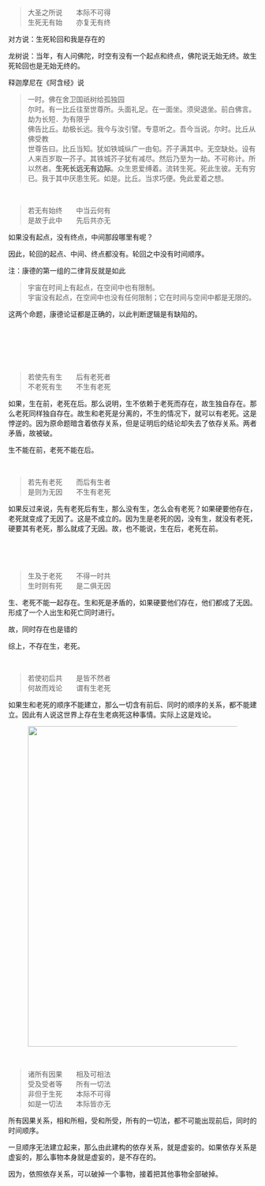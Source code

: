 <blockquote>大圣之所说　　本际不可得<br>生死无有始　　亦复无有终</blockquote><p>对方说：生死轮回和我是存在的</p><p>龙树说：当年，有人问佛陀，时空有没有一个起点和终点，佛陀说无始无终。故生死轮回也是无始无终的。</p><p>释迦摩尼在《阿含经》说</p><blockquote>一时。佛在舍卫国祇树给孤独园 <br>尔时。有一比丘往至世尊所。头面礼足。在一面坐。须臾退坐。前白佛言。劫为长短．为有限乎 <br>佛告比丘。劫极长远。我今与汝引譬。专意听之。吾今当说。尔时。比丘从佛受教 <br>世尊告曰。比丘当知。犹如铁城纵广一由旬。芥子满其中。无空缺处。设有人来百岁取一芥子。其铁城芥子犹有减尽。然后乃至为一劫。不可称计。所以然者。<b>生死长远无有边际</b>。众生恩爱缚着。流转生死。死此生彼。无有穷已。我于其中厌患生死。如是。比丘。当求巧便。免此爱着之想。 </blockquote><p><br></p><blockquote>若无有始终　　中当云何有<br>是故于此中　　先后共亦无</blockquote><p>如果没有起点，没有终点，中间那段哪里有呢？</p><p>因此，轮回的起点、中间、终点都没有。轮回之中没有时间顺序。</p><p>注：康德的第一组的二律背反就是如此</p><blockquote>宇宙在时间上有起点，在空间中也有限制。<br>宇宙没有起点，在空间中也没有任何限制；它在时间与空间中都是无限的。</blockquote><p>这两个命题，康德论证都是正确的，以此判断逻辑是有缺陷的。</p><p><br></p><p><br></p><p><br></p><blockquote>若使先有生　　后有老死者<br>不老死有生　　不生有老死</blockquote><p>如果，生在前，老死在后。那么说明，生不依赖于老死而存在，故生独自存在。那么老死同样独自存在。故生和老死是分离的，不生的情况下，就可以有老死。这是悖逆的。因为原命题暗含着依存关系，但是证明后的结论却失去了依存关系。两者矛盾，故被破。</p><p>生不能在前，老死不能在后。</p><p><br></p><blockquote>若先有老死　　而后有生者<br>是则为无因　　不生有老死　</blockquote><p>如果反过来说，先有老死后有生，那么没有生，怎么会有老死？如果硬要他存在，老死就变成了无因了。这是不成立的。因为生是老死的因，没有生，就没有老死，硬要其有老死，那么就成了无因。故，也不能说，生在后，老死在前。</p><p><br></p><p><br></p><blockquote>生及于老死　　不得一时共<br>生时则有死　　是二俱无因　</blockquote><p>生、老死不能一起存在。生和死是矛盾的，如果硬要他们存在，他们都成了无因。形成了一个人出生和死亡同时进行。</p><p>故，同时存在也是错的</p><p>综上，不存在生，老死。</p><p><br></p><blockquote>若使初后共　　是皆不然者<br>何故而戏论　　谓有生老死　</blockquote><p>如果生和老死的顺序不能建立，那么一切含有前后、同时的顺序的关系，都不能建立。因此有人说这世界上存在生老病死这种事情。实际上这是戏论。</p><figure data-size="normal"><img src="https://pic4.zhimg.com/v2-812e71e2eb089487e8901fca258fe11b_b.jpg" data-caption="" data-size="normal" data-rawwidth="649" data-rawheight="431" class="origin_image zh-lightbox-thumb" width="649" data-original="https://pic4.zhimg.com/v2-812e71e2eb089487e8901fca258fe11b_r.jpg"></figure><p><br></p><blockquote>诸所有因果　　相及可相法<br>受及受者等　　所有一切法<br>非但于生死　　本际不可得<br>如是一切法　　本际皆亦无　</blockquote><p>所有因果关系，相和所相，受和所受，所有的一切法，都不可能出现前后，同时的时间顺序。</p><p>一旦顺序无法建立起来，那么由此建构的依存关系，就是虚妄的。如果依存关系是虚妄的，那么事物本身就是虚妄的，是不存在的。</p><p>因为，依照依存关系，可以破掉一个事物，接着把其他事物全部破掉。</p><p></p><p></p><p></p>